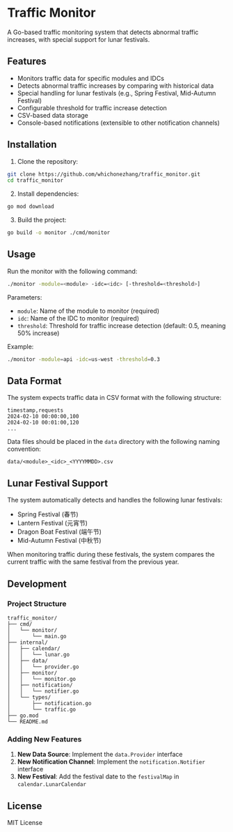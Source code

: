 # Traffic Monitor

A Go-based traffic monitoring system that detects abnormal traffic increases, with special support for lunar festivals.

## Features

- Monitors traffic data for specific modules and IDCs
- Detects abnormal traffic increases by comparing with historical data
- Special handling for lunar festivals (e.g., Spring Festival, Mid-Autumn Festival)
- Configurable threshold for traffic increase detection
- CSV-based data storage
- Console-based notifications (extensible to other notification channels)

## Installation

1. Clone the repository:
```bash
git clone https://github.com/whichonezhang/traffic_monitor.git
cd traffic_monitor
```

2. Install dependencies:
```bash
go mod download
```

3. Build the project:
```bash
go build -o monitor ./cmd/monitor
```

## Usage

Run the monitor with the following command:

```bash
./monitor -module=<module> -idc=<idc> [-threshold=<threshold>]
```

Parameters:
- `module`: Name of the module to monitor (required)
- `idc`: Name of the IDC to monitor (required)
- `threshold`: Threshold for traffic increase detection (default: 0.5, meaning 50% increase)

Example:
```bash
./monitor -module=api -idc=us-west -threshold=0.3
```

## Data Format

The system expects traffic data in CSV format with the following structure:

```csv
timestamp,requests
2024-02-10 00:00:00,100
2024-02-10 00:01:00,120
...
```

Data files should be placed in the `data` directory with the following naming convention:
```
data/<module>_<idc>_<YYYYMMDD>.csv
```

## Lunar Festival Support

The system automatically detects and handles the following lunar festivals:
- Spring Festival (春节)
- Lantern Festival (元宵节)
- Dragon Boat Festival (端午节)
- Mid-Autumn Festival (中秋节)

When monitoring traffic during these festivals, the system compares the current traffic with the same festival from the previous year.

## Development

### Project Structure

```
traffic_monitor/
├── cmd/
│   └── monitor/
│       └── main.go
├── internal/
│   ├── calendar/
│   │   └── lunar.go
│   ├── data/
│   │   └── provider.go
│   ├── monitor/
│   │   └── monitor.go
│   ├── notification/
│   │   └── notifier.go
│   └── types/
│       ├── notification.go
│       └── traffic.go
├── go.mod
└── README.md
```

### Adding New Features

1. **New Data Source**: Implement the `data.Provider` interface
2. **New Notification Channel**: Implement the `notification.Notifier` interface
3. **New Festival**: Add the festival date to the `festivalMap` in `calendar.LunarCalendar`

## License

MIT License 